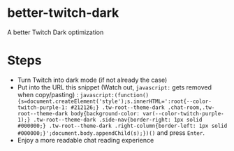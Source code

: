 # better-twitch-dark
A better Twitch Dark optimization

# Steps
* Turn Twitch into dark mode (if not already the case)
* Put into the URL this snippet (Watch out, `javascript:` gets removed when copy/pasting) : 
`javascript:(function(){s=document.createElement('style');s.innerHTML=':root{--color-twitch-purple-1: #212126;} .tw-root--theme-dark .chat-room,.tw-root--theme-dark body{background-color: var(--color-twitch-purple-1);} .tw-root--theme-dark .side-nav{border-right: 1px solid #000000;} .tw-root--theme-dark .right-column{border-left: 1px solid #000000;}';document.body.appendChild(s);})()` and press `Enter`.
* Enjoy a more readable chat reading experience
